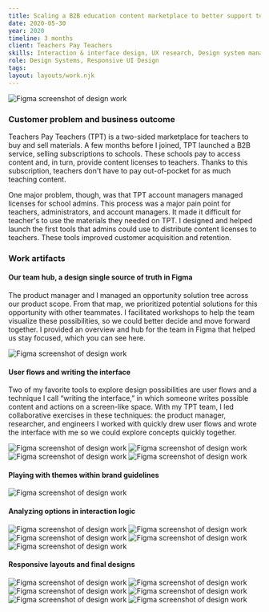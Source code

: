 ```yaml
---
title: Scaling a B2B education content marketplace to better support teachers and school administrators
date: 2020-05-30
year: 2020
timeline: 3 months
client: Teachers Pay Teachers
skills: Interaction & interface design, UX research, Design system management, Creative workshop facilitation
role: Design Systems, Responsive UI Design
tags:
layout: layouts/work.njk
---
```

<img
  class='post-img'
  src='../../img/tpt/licenses/hero.png'
  srcset=''
  alt='Figma screenshot of design work'
/>
<h3>Customer problem and business outcome</h3>
<p>Teachers Pay Teachers (TPT) is a two-sided marketplace for teachers to buy and sell materials. A few months before I joined, TPT launched a B2B service, selling subscriptions to schools. These schools pay to access content and, in turn, provide content licenses to teachers. Thanks to this subscription, teachers don't have to pay out-of-pocket for as much teaching content.</p>
<p>One major problem, though, was that TPT account managers managed licenses for school admins. This process was a major pain point for teachers, administrators, and account managers. It made it difficult for teacher's to use the materials they needed on TPT. I designed and helped launch the first tools that admins could use to distribute content licenses to teachers. These tools improved customer acquisition and retention.</p>

<h3>Work artifacts</h3>
<h4>Our team hub, a design single source of truth in Figma</h4>
<p>The product manager and I managed an opportunity solution tree across our product scope. From that map, we prioritized potential solutions for this opportunity with other teammates. I facilitated workshops to help the team visualize these possibilities, so we could better decide and move forward together. I provided an overview and hub for the team in Figma that helped us stay focused, which you can see here. </p>
<img
  class='post-img'
  src='../../img/tpt/licenses/context.png'
  srcset=''
  alt='Figma screenshot of design work'
/>
<h4>User flows and writing the interface</h4>
<p>Two of my favorite tools to explore design possibilities are user flows and a technique I call “writing the interface,” in which someone writes possible content and actions on a screen-like space. With my TPT team, I led collaborative exercises in these techniques: the product manager, researcher, and engineers I worked with quickly drew user flows and wrote the interface with me so we could explore concepts quickly together.</p>
<img
  class='post-img'
  src='../../img/tpt/licenses/flow-thinking.png'
  srcset=''
  alt='Figma screenshot of design work'
/>
<img
  class='post-img'
  src='../../img/tpt/licenses/lofi-vision.png'
  srcset=''
  alt='Figma screenshot of design work'
/>
<img
  class='post-img'
  src='../../img/tpt/licenses/interface-writing.png'
  srcset=''
  alt='Figma screenshot of design work'
/>
<img
  class='post-img'
  src='../../img/tpt/licenses/interface-writing.png'
  srcset=''
  alt='Figma screenshot of design work'
/>
<h4>Playing with themes within brand guidelines</h4>
<img
  class='post-img'
  src='../../img/tpt/licenses/theme-variations.png'
  srcset=''
  alt='Figma screenshot of design work'
/>
<h4>Analyzing options in interaction logic</h4>
<img
  class='post-img'
  src='../../img/tpt/licenses/logical-scenarios.png'
  srcset=''
  alt='Figma screenshot of design work'
/>
<img
  class='post-img'
  src='../../img/tpt/licenses/scenario-decision.png'
  srcset=''
  alt='Figma screenshot of design work'
/>
<img
  class='post-img'
  src='../../img/tpt/licenses/scenario-decision-flexible-to-custom.png'
  srcset=''
  alt='Figma screenshot of design work'
/>
<img
  class='post-img'
  src='../../img/tpt/licenses/admin-flow.png'
  srcset=''
  alt='Figma screenshot of design work'
/>
<img
  class='post-img'
  src='../../img/tpt/licenses/admin-questions.png'
  srcset=''
  alt='Figma screenshot of design work'
/>
<h4>Responsive layouts and final designs</h4>
<img
  class='post-img'
  src='../../img/tpt/licenses/responsive-layouts.png'
  srcset=''
  alt='Figma screenshot of design work'
/>
<img
  class='post-img'
  src='../../img/tpt/licenses/final-teacher.png'
  srcset=''
  alt='Figma screenshot of design work'
/>
<img
  class='post-img'
  src='../../img/tpt/licenses/final-responsive.png'
  srcset=''
  alt='Figma screenshot of design work'
/>
<img
  class='post-img'
  src='../../img/tpt/licenses/final-admin.png'
  srcset=''
  alt='Figma screenshot of design work'
/>
<img
  class='post-img'
  src='../../img/tpt/licenses/final-admin-zoom-01.png'
  srcset=''
  alt='Figma screenshot of design work'
/>
<img
  class='post-img'
  src='../../img/tpt/licenses/final-admin-zoom-02.png'
  srcset=''
  alt='Figma screenshot of design work'
/>
